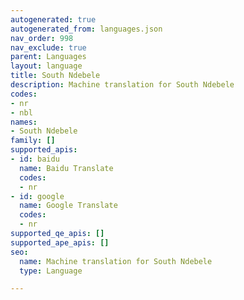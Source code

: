```yaml
---
autogenerated: true
autogenerated_from: languages.json
nav_order: 998
nav_exclude: true
parent: Languages
layout: language
title: South Ndebele
description: Machine translation for South Ndebele
codes:
- nr
- nbl
names:
- South Ndebele
family: []
supported_apis:
- id: baidu
  name: Baidu Translate
  codes:
  - nr
- id: google
  name: Google Translate
  codes:
  - nr
supported_qe_apis: []
supported_ape_apis: []
seo:
  name: Machine translation for South Ndebele
  type: Language

---
```


